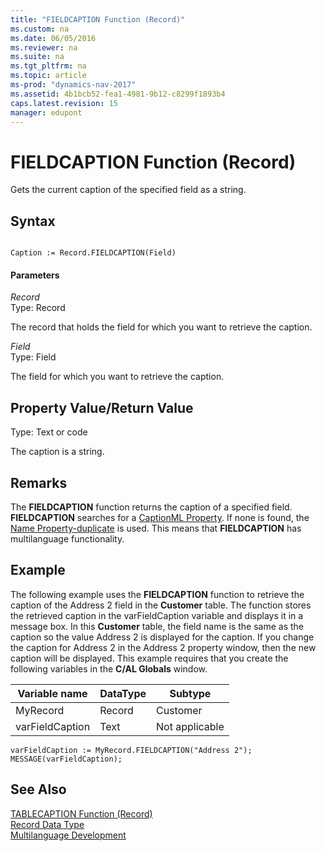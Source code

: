 ```yaml
---
title: "FIELDCAPTION Function (Record)"
ms.custom: na
ms.date: 06/05/2016
ms.reviewer: na
ms.suite: na
ms.tgt_pltfrm: na
ms.topic: article
ms-prod: "dynamics-nav-2017"
ms.assetid: 4b1bcb52-fea1-4981-9b12-c8299f1893b4
caps.latest.revision: 15
manager: edupont
---
```

# FIELDCAPTION Function (Record)
Gets the current caption of the specified field as a string.  
  
## Syntax  
  
```  
  
Caption := Record.FIELDCAPTION(Field)  
```  
  
#### Parameters  
 *Record*  
 Type: Record  
  
 The record that holds the field for which you want to retrieve the caption.  
  
 *Field*  
 Type: Field  
  
 The field for which you want to retrieve the caption.  
  
## Property Value/Return Value  
 Type: Text or code  
  
 The caption is a string.  
  
## Remarks  
 The **FIELDCAPTION** function returns the caption of a specified field. **FIELDCAPTION** searches for a [CaptionML Property](CaptionML-Property.md). If none is found, the [Name Property\-duplicate](Name-Property-duplicate.md) is used. This means that **FIELDCAPTION** has multilanguage functionality.  
  
## Example  
 The following example uses the **FIELDCAPTION** function to retrieve the caption of the Address 2 field in the **Customer** table. The function stores the retrieved caption in the varFieldCaption variable and displays it in a message box. In this **Customer** table, the field name is the same as the caption so the value Address 2 is displayed for the caption. If you change the caption for Address 2 in the Address 2 property window, then the new caption will be displayed. This example requires that you create the following variables in the **C\/AL Globals** window.  
  
|Variable name|DataType|Subtype|  
|-------------------|--------------|-------------|  
|MyRecord|Record|Customer|  
|varFieldCaption|Text|Not applicable|  
  
```  
varFieldCaption := MyRecord.FIELDCAPTION("Address 2");  
MESSAGE(varFieldCaption);  
```  
  
## See Also  
 [TABLECAPTION Function \(Record\)](TABLECAPTION-Function--Record-.md)   
 [Record Data Type](Record-Data-Type.md)   
 [Multilanguage Development](Multilanguage-Development.md)